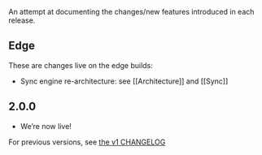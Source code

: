 An attempt at documenting the changes/new features introduced in each release.

## Edge
These are changes live on the edge builds:

* Sync engine re-architecture: see [[Architecture]] and [[Sync]]

## 2.0.0
* We’re now live!

For previous versions, see [the v1 CHANGELOG](https://v1.silverbullet.md/CHANGELOG)